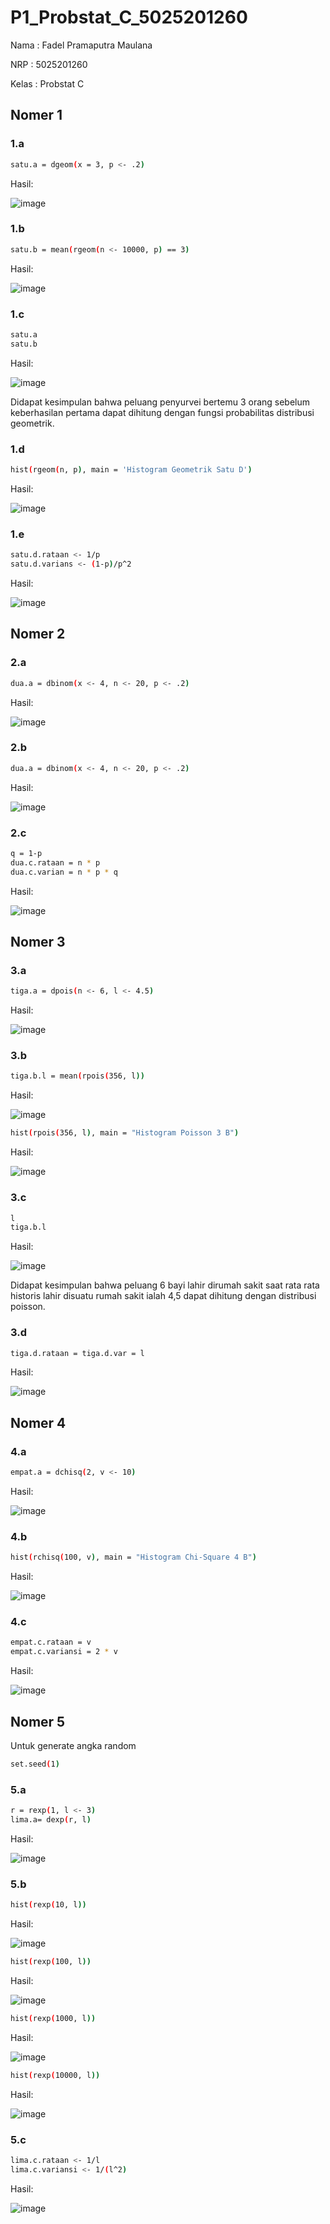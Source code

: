 # P1_Probstat_C_5025201260
Nama  : Fadel Pramaputra Maulana

NRP   : 5025201260

Kelas : Probstat C

## Nomer 1
### 1.a
```bash
satu.a = dgeom(x = 3, p <- .2)
```
Hasil:

![image](https://user-images.githubusercontent.com/72655591/162624789-43d17d71-f6ce-4a91-806c-da91d7d9d969.png)

### 1.b
```bash
satu.b = mean(rgeom(n <- 10000, p) == 3)
```
Hasil:

![image](https://user-images.githubusercontent.com/72655591/162624818-dbadf7e3-ebad-4240-830d-99dde9fa1b01.png)

### 1.c
```bash
satu.a
satu.b
```
Hasil:

![image](https://user-images.githubusercontent.com/72655591/162624849-a7593b38-a2ce-4505-844a-5fb2673e83d0.png)

Didapat kesimpulan bahwa peluang penyurvei bertemu 3 orang sebelum keberhasilan pertama dapat dihitung dengan 
fungsi probabilitas distribusi geometrik.

### 1.d
```bash
hist(rgeom(n, p), main = 'Histogram Geometrik Satu D')
```
Hasil:

![image](https://user-images.githubusercontent.com/72655591/162625115-1eda4b46-4a1a-4031-b61b-95a8526325ed.png)

### 1.e
```bash
satu.d.rataan <- 1/p
satu.d.varians <- (1-p)/p^2
```
Hasil:

![image](https://user-images.githubusercontent.com/72655591/162625162-ade06519-80b5-431a-a32c-a5e0d4a32cdd.png)

## Nomer 2
### 2.a
```bash
dua.a = dbinom(x <- 4, n <- 20, p <- .2)
```
Hasil:

![image](https://user-images.githubusercontent.com/72655591/162625268-6a6a5267-3396-4945-8919-530a51765b2a.png)

### 2.b
```bash
dua.a = dbinom(x <- 4, n <- 20, p <- .2)
```
Hasil:

![image](https://user-images.githubusercontent.com/72655591/162625370-07be9d47-6f2b-4735-bb07-437e9e19fff0.png)

### 2.c
```bash
q = 1-p
dua.c.rataan = n * p
dua.c.varian = n * p * q
```
Hasil:

![image](https://user-images.githubusercontent.com/72655591/162625413-54eba913-f900-4907-9385-3310d3791bc4.png)

## Nomer 3
### 3.a
```bash
tiga.a = dpois(n <- 6, l <- 4.5)
```
Hasil:

![image](https://user-images.githubusercontent.com/72655591/162625721-cf3c2e1b-5ccd-4117-a184-64cc0a303c6a.png)

### 3.b
```bash
tiga.b.l = mean(rpois(356, l))
```
Hasil:

![image](https://user-images.githubusercontent.com/72655591/162625749-19296b50-e972-4b72-b79f-de788bcb8684.png)

```bash
hist(rpois(356, l), main = "Histogram Poisson 3 B")
```
Hasil:

![image](https://user-images.githubusercontent.com/72655591/162625783-f2279413-f9dc-4e92-9735-e7d337a08cf2.png)


### 3.c
```bash
l
tiga.b.l
```
Hasil:

![image](https://user-images.githubusercontent.com/72655591/162625803-821e3db3-92a3-41f9-a5b6-53073f8fcc7b.png)

Didapat kesimpulan bahwa peluang 6 bayi lahir dirumah sakit saat rata rata historis lahir disuatu rumah sakit ialah 4,5 
dapat dihitung dengan distribusi poisson.

### 3.d
```bash
tiga.d.rataan = tiga.d.var = l
```
Hasil:

![image](https://user-images.githubusercontent.com/72655591/162625917-f2b34ef1-79bb-4262-ac43-d36b5d5f8d7c.png)

## Nomer 4
### 4.a
```bash
empat.a = dchisq(2, v <- 10)
```
Hasil:

![image](https://user-images.githubusercontent.com/72655591/162625977-615030d3-b99d-428b-a897-3b14bf46f850.png)

### 4.b
```bash
hist(rchisq(100, v), main = "Histogram Chi-Square 4 B")
```
Hasil:

![image](https://user-images.githubusercontent.com/72655591/162626026-a340c616-8a0f-4a3e-81ba-5013c0753d04.png)

### 4.c
```bash
empat.c.rataan = v
empat.c.variansi = 2 * v
```
Hasil:

![image](https://user-images.githubusercontent.com/72655591/162626061-1df936f7-668f-489d-97e7-1ab0f032a75b.png)

## Nomer 5
Untuk generate angka random
```bash
set.seed(1)
```
### 5.a
```bash
r = rexp(1, l <- 3)
lima.a= dexp(r, l)
```
Hasil:

![image](https://user-images.githubusercontent.com/72655591/162626182-080e6d64-6f12-4893-9c5a-ee53085c404d.png)

### 5.b
```bash
hist(rexp(10, l))
```
Hasil:

![image](https://user-images.githubusercontent.com/72655591/162626221-6c725b9f-76fb-4ad9-9326-5755471ca5a4.png)

```bash
hist(rexp(100, l))
```
Hasil:

![image](https://user-images.githubusercontent.com/72655591/162626255-6a7948ae-57e7-4514-9713-12d1b3a3de28.png)

```bash
hist(rexp(1000, l))
```
Hasil:

![image](https://user-images.githubusercontent.com/72655591/162626272-10ed1ae6-6171-4c34-85a9-09e92962eab5.png)

```bash
hist(rexp(10000, l))
```
Hasil:

![image](https://user-images.githubusercontent.com/72655591/162626299-ec531053-6bcb-41ee-965e-7eb3a29cd4a4.png)

### 5.c
```bash
lima.c.rataan <- 1/l
lima.c.variansi <- 1/(l^2)
```
Hasil:

![image](https://user-images.githubusercontent.com/72655591/162626347-fe467f01-bc53-4267-9aa0-4b55e1240c25.png)

